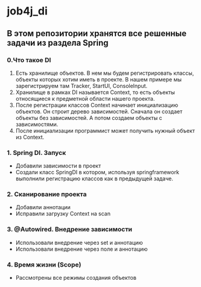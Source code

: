 # job4j_di

## В этом репозитории хранятся все решенные задачи из раздела Spring

### 0.Что такое DI

1. Есть хранилище объектов. В нем мы будем регистрировать классы, объекты которых хотим иметь в проекте.
В нашем примере мы зарегистрируем там Tracker, StartUI, ConsoleInput.
2. Хранилище в рамках DI называется Context, то есть объекты относящиеся к предметной области нашего проекта.
3. После регистрации классов Context начинает инициализацию объектов. Он строит дерево зависимостей. Сначала он создает объекты без зависимостей.
А потом создаем объекты с зависимостями.
4. После инициализации программист может получить нужный объект из Context.

### 1. Spring DI. Запуск 
* Добавили зависимости в проект
* Создали класс SpringDI в котором, используя springframework выполнили регистрацию классов как в предыдущей задаче.

### 2. Сканирование проекта
* Добавили аннотации
* Исправили загрузку Context на scan

### 3. @Autowired. Внедрение зависимости
* Использовали внедрение через set и аннотацию
* Использовали внедрение через поле и аннотацию

### 4. Время жизни (Scope)
* Рассмотрены все режимы создания объектов 